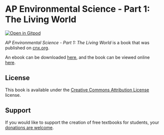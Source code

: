 # AP Environmental Science - Part 1: The Living World

[![Open in Gitpod](https://gitpod.io/button/open-in-gitpod.svg)](https://gitpod.io/from-referrer/)

_AP Environmental Science - Part 1: The Living World_ is a book that was published on [cnx.org](https://cnx.org/).

An ebook can be downloaded [here](https://github.com/cnx-user-books/cnxbook-ap-environmental-science-part-1-the-living-world/releases/latest), and the book can be viewed online [here](https://github.com/cnx-user-books/cnxbook-ap-environmental-science-part-1-the-living-world/releases/latest).

## License
This book is available under the [Creative Commons Attribution License](./LICENSE) license.

## Support
If you would like to support the creation of free textbooks for students, your [donations are welcome](https://riceconnect.rice.edu/donation/support-openstax-banner).
